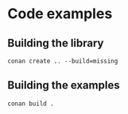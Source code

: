 # Code examples

## Building the library
```
conan create .. --build=missing
```

## Building the examples
```
conan build .
```
